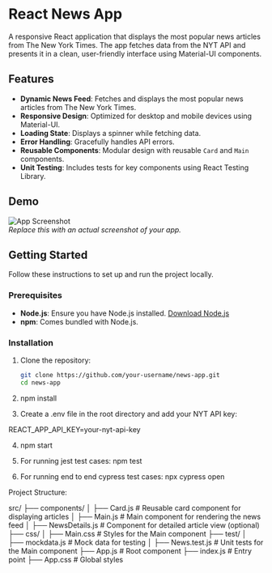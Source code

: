 # React News App

A responsive React application that displays the most popular news articles from The New York Times. The app fetches data from the NYT API and presents it in a clean, user-friendly interface using Material-UI components.

## Features

- **Dynamic News Feed**: Fetches and displays the most popular news articles from The New York Times.
- **Responsive Design**: Optimized for desktop and mobile devices using Material-UI.
- **Loading State**: Displays a spinner while fetching data.
- **Error Handling**: Gracefully handles API errors.
- **Reusable Components**: Modular design with reusable `Card` and `Main` components.
- **Unit Testing**: Includes tests for key components using React Testing Library.

## Demo

![App Screenshot](https://via.placeholder.com/800x400)  
*Replace this with an actual screenshot of your app.*

## Getting Started

Follow these instructions to set up and run the project locally.

### Prerequisites

- **Node.js**: Ensure you have Node.js installed. [Download Node.js](https://nodejs.org/)
- **npm**: Comes bundled with Node.js.

### Installation

1. Clone the repository:
   ```bash
   git clone https://github.com/your-username/news-app.git
   cd news-app

2. npm install

3. Create a .env file in the root directory and add your NYT API key:

REACT_APP_API_KEY=your-nyt-api-key

4. npm start

5. For running jest test cases: npm test

6. For running end to end cypress test cases: npx cypress open 

Project Structure:

src/
├── components/
│   ├── Card.js          # Reusable card component for displaying articles
│   ├── Main.js          # Main component for rendering the news feed
│   ├── NewsDetails.js   # Component for detailed article view (optional)
├── css/
│   ├── Main.css         # Styles for the Main component
├── test/
│   ├── mockdata.js      # Mock data for testing
│   ├── News.test.js     # Unit tests for the Main component
├── App.js               # Root component
├── index.js             # Entry point
├── App.css              # Global styles